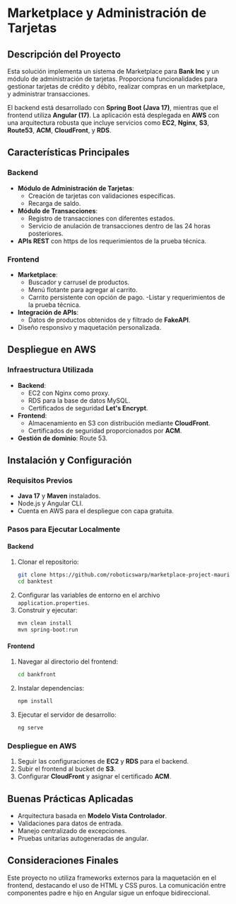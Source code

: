 # Marketplace y Administración de Tarjetas

## Descripción del Proyecto

Esta solución implementa un sistema de Marketplace para **Bank Inc** y un módulo de administración de tarjetas. Proporciona funcionalidades para gestionar tarjetas de crédito y débito, realizar compras en un marketplace, y administrar transacciones.

El backend está desarrollado con **Spring Boot (Java 17)**, mientras que el frontend utiliza **Angular (17)**. La aplicación está desplegada en **AWS** con una arquitectura robusta que incluye servicios como **EC2**, **Nginx**, **S3**, **Route53**, **ACM**, **CloudFront**, y **RDS**.  

## Características Principales

### Backend
- **Módulo de Administración de Tarjetas**:
  - Creación de tarjetas con validaciones específicas.
  - Recarga de saldo.
- **Módulo de Transacciones**:
  - Registro de transacciones con diferentes estados.
  - Servicio de anulación de transacciones dentro de las 24 horas posteriores.
- **APIs REST** con https de los requerimientos de la prueba técnica.

### Frontend
- **Marketplace**:
  - Buscador y carrusel de productos.
  - Menú flotante para agregar al carrito.
  - Carrito persistente con opción de pago.
  -Listar y requerimientos de la prueba técnica.
- **Integración de APIs**:
  - Datos de productos obtenidos de y filtrado de **FakeAPI**.
- Diseño responsivo y maquetación personalizada.

## Despliegue en AWS

### Infraestructura Utilizada
- **Backend**:
  - EC2 con Nginx como proxy.
  - RDS para la base de datos MySQL.
  - Certificados de seguridad **Let's Encrypt**.
- **Frontend**:
  - Almacenamiento en S3 con distribución mediante **CloudFront**.
  - Certificados de seguridad proporcionados por **ACM**.
- **Gestión de dominio**: Route 53.

## Instalación y Configuración

### Requisitos Previos
- **Java 17** y **Maven** instalados.
- Node.js y Angular CLI.
- Cuenta en AWS para el despliegue con capa gratuita.

### Pasos para Ejecutar Localmente

#### Backend
1. Clonar el repositorio:
   ```bash
   git clone https://github.com/roboticswarp/marketplace-project-mauricio.git
   cd banktest
   ```
2. Configurar las variables de entorno en el archivo `application.properties`.
3. Construir y ejecutar:
   ```bash
   mvn clean install
   mvn spring-boot:run
   ```

#### Frontend
1. Navegar al directorio del frontend:
   ```bash
   cd bankfront
   ```
2. Instalar dependencias:
   ```bash
   npm install
   ```
3. Ejecutar el servidor de desarrollo:
   ```bash
   ng serve
   ```

### Despliegue en AWS
1. Seguir las configuraciones de **EC2** y **RDS** para el backend.
2. Subir el frontend al bucket de **S3**.
3. Configurar **CloudFront** y asignar el certificado **ACM**.


## Buenas Prácticas Aplicadas
- Arquitectura basada en **Modelo Vista Controlador**.
- Validaciones para datos de entrada.
- Manejo centralizado de excepciones.
- Pruebas unitarias autogeneradas de angular.

## Consideraciones Finales
Este proyecto no utiliza frameworks externos para la maquetación en el frontend, destacando el uso de HTML y CSS puros. La comunicación entre componentes padre e hijo en Angular sigue un enfoque bidireccional.

